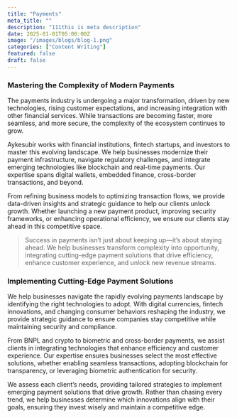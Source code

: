 ```yaml
---
title: "Payments"
meta_title: ""
description: "111this is meta description"
date: 2025-01-01T05:00:00Z
image: "/images/blogs/blog-1.png"
categories: ["Content Writing"]
featured: false
draft: false
---
```


### Mastering the Complexity of Modern Payments

The payments industry is undergoing a major transformation, driven by new technologies, rising customer expectations, and increasing integration with other financial services. While transactions are becoming faster, more seamless, and more secure, the complexity of the ecosystem continues to grow.

Aykesubir works with financial institutions, fintech startups, and investors to master this evolving landscape. We help businesses modernize their payment infrastructure, navigate regulatory challenges, and integrate emerging technologies like blockchain and real-time payments. Our expertise spans digital wallets, embedded finance, cross-border transactions, and beyond.

From refining business models to optimizing transaction flows, we provide data-driven insights and strategic guidance to help our clients unlock growth. Whether launching a new payment product, improving security frameworks, or enhancing operational efficiency, we ensure our clients stay ahead in this competitive space.

> Success in payments isn’t just about keeping up—it’s about staying ahead. We help businesses transform complexity into opportunity, integrating cutting-edge payment solutions that drive efficiency, enhance customer experience, and unlock new revenue streams.

### Implementing Cutting-Edge Payment Solutions

We help businesses navigate the rapidly evolving payments landscape by identifying the right technologies to adopt. With digital currencies, fintech innovations, and changing consumer behaviors reshaping the industry, we provide strategic guidance to ensure companies stay competitive while maintaining security and compliance.

From BNPL and crypto to biometric and cross-border payments, we assist clients in integrating technologies that enhance efficiency and customer experience. Our expertise ensures businesses select the most effective solutions, whether enabling seamless transactions, adopting blockchain for transparency, or leveraging biometric authentication for security.

We assess each client’s needs, providing tailored strategies to implement emerging payment solutions that drive growth. Rather than chasing every trend, we help businesses determine which innovations align with their goals, ensuring they invest wisely and maintain a competitive edge.